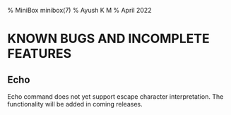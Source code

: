 % MiniBox minibox(7)
% Ayush K M
% April 2022

# KNOWN BUGS AND INCOMPLETE FEATURES

## Echo
Echo command does not yet support escape character interpretation.
The functionality will be added in coming releases.
